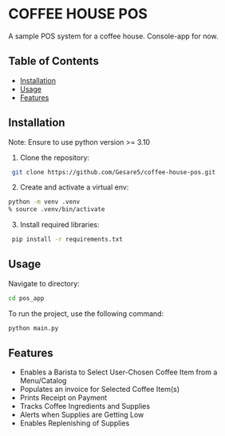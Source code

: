 # COFFEE HOUSE POS
A sample POS system for a coffee house.
Console-app for now.

<!-- ## <u> Service Request Flow </u> -->

## Table of Contents
- [Installation](#installation)
- [Usage](#usage)
- [Features](#features)

## Installation
Note: Ensure to use python version >= 3.10 

1. Clone the repository:
```bash
 git clone https://github.com/Gesare5/coffee-house-pos.git
```

2. Create and activate a virtual env:
```bash
python -m venv .venv
% source .venv/bin/activate 
```
   
3. Install required libraries:
```bash
 pip install -r requirements.txt
 ```

## Usage
Navigate to directory:
```bash
cd pos_app
```

To run the project, use the following command:
```bash
python main.py
```

## Features
* Enables a Barista to Select User-Chosen Coffee Item from a Menu/Catalog
* Populates an invoice for Selected Coffee Item(s)
* Prints Receipt on Payment
* Tracks Coffee Ingredients and Supplies
* Alerts when Supplies are Getting Low
* Enables Replenishing of Supplies

